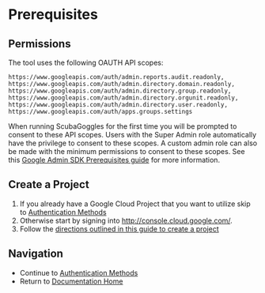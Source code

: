 # Prerequisites

## Permissions

The tool uses the following OAUTH API scopes:

```
https://www.googleapis.com/auth/admin.reports.audit.readonly,
https://www.googleapis.com/auth/admin.directory.domain.readonly,
https://www.googleapis.com/auth/admin.directory.group.readonly,
https://www.googleapis.com/auth/admin.directory.orgunit.readonly,
https://www.googleapis.com/auth/admin.directory.user.readonly,
https://www.googleapis.com/auth/apps.groups.settings
```

When running ScubaGoggles for the first time you will be prompted to consent to these API scopes. Users with the Super Admin role automatically have the privilege to consent to these scopes. A custom admin role can also be made with the minimum permissions to consent to these scopes. See this [Google Admin SDK Prerequisites guide](https://developers.google.com/admin-sdk/reports/v1/guides/prerequisites) for more information.

## Create a Project
1. If you already have a Google Cloud Project that you want to utilize skip to [Authentication Methods](/docs/authentication/AuthenticationMethods.md)
2. Otherwise start by signing into http://console.cloud.google.com/.
3. Follow the [directions outlined in this guide to create a project](https://developers.google.com/workspace/guides/create-project)

## Navigation
- Continue to [Authentication Methods](/docs/authentication/AuthenticationMethods.md)
- Return to [Documentation Home](/README.md)